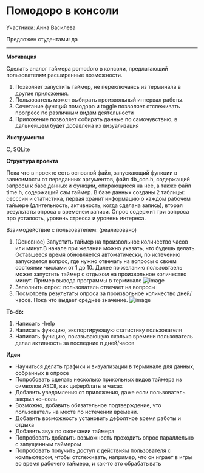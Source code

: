 # Помодоро в консоли

Участники: Анна Василева

Предложен студентами: да

---

**Мотивация**

Сделать аналог таймера pomodoro в консоли, предлагающий пользователям расширенные возможности.
1. Позволяет запустить таймер, не переключаясь из терминала в другие приложения. 
2. Пользователь может выбирать произвольный интервал работы.
3. Сочетание функций помодоро и toggle позволяет отслеживать прогресс по различным видам деятельности 
4. Приложение позволяет собирать данные по самочувствию, в дальнейшем будет добавлена их визуализация

**Инструменты**

C, SQLite

**Структура проекта**

Пока что в проекте есть основной файл, запускающий функции в зависимости от переданных аргументов, файл db_con.h, содержащий запросы к базе данных и функции, опирающиеся на нее, а также файл time.h, содержащий сам таймер. В базе данных созданы 2 таблицы: сесссии и статистика, первая хранит информацию о каждом рабочем таймере (длительность, активность, когда сделана запись), вторая результаты опроса с временем записи. Опрос содержит три вопроса про усталость, уровень стресса и уровень интереса. 

Взаимодействие с пользователем: (реализовано)
1. (Основное) Запустить таймер на произвольное количество часов или минут.В начале при желании можно указать, что будешь делать. Оставшееся время обновляется автоматически, по истечению запускается вопрос, где нужно отвечать на вопросы о своем состоянии числами от 1 до 10. Далее по желанию пользовтаель может запустить таймер с отдыхом на произвольное количество минут.
Пример вывода программы в терминале
![image](https://user-images.githubusercontent.com/98216574/222971682-ffaf40ee-8aa3-4cff-a1eb-2d2c8a2984f4.png)
2. Заполнить опрос: пользователь отвечает на вопросы
3. Посмотреть результаты опроса за произвольное количество дней/часов. Пока что выдает среднее значение.
![image](https://user-images.githubusercontent.com/98216574/222971843-67862171-22db-45f3-815a-86640f944c0f.png)

**To-do:**

1. Написать -help
2. Написать функцию, экспортирующую статистику пользователя
3. Написать функцию, показывающую сколько времени пользователь делал активность за последние n дней/часов

**Идеи**

 - Научиться делать графики и визуализации в терминале для данных, собранных в опросе
 - Попробовать сделать несколько прикольных видов таймера из символов ASCII, как циферблаты в часах
 - Добавить уведомления от приложения, даже если пользователь закрыл консоль
 - Возможно, добавить обязательное подтверждение, что пользователь на месте по истечении времени.
 - Добавить возможность установить дефолтное время работы и отдыха
 - Добавить звук по окончании таймера
 - Попробовать добавить возможность проходить опрос параллельно с запущенным таймером
 - Попробовать получить доступ к действиям пользователя с компьютером, чтобы отслеживать, например, что он играет в игры во время рабочего таймера, и как-то это обрабатывать
